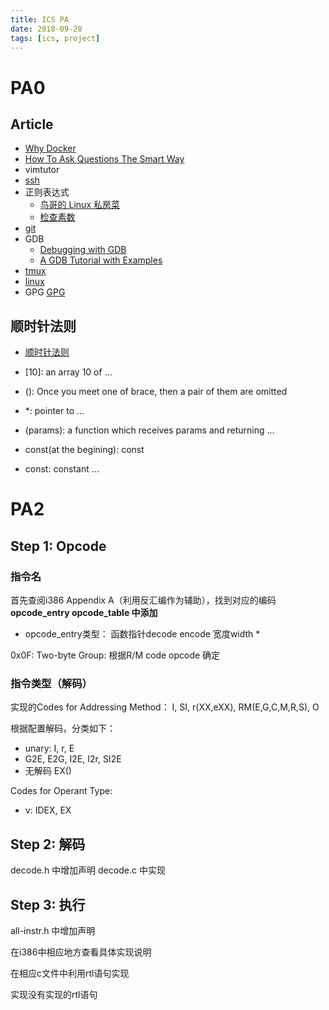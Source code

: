 ```yaml
---
title: ICS PA
date: 2018-09-28
tags: [ics, project]
---
```


# PA0

## Article

* [Why Docker](https://www.docker.com/why-docker)
* [How To Ask Questions The Smart Way](https://github.com/ryanhanwu/How-To-Ask-Questions-The-Smart-Way/blob/master/README-zh_CN.md)
* vimtutor
* [ssh](https://blog.csdn.net/gdutxiaoxu/article/details/53573426)
* 正则表达式
  * [鸟哥的 Linux 私房菜](http://linux.vbird.org/linux_basic/0330regularex.php)
  * [检查素数](https://coolshell.cn/articles/2704.html)
* [git](https://www.liaoxuefeng.com/wiki/0013739516305929606dd18361248578c67b8067c8c017b000)
* GDB
  * [Debugging with GDB](https://sourceware.org/gdb/current/onlinedocs/gdb/)
  * [A GDB Tutorial with Examples](https://www.cprogramming.com/gdb.html)
* [tmux](https://hackernoon.com/a-gentle-introduction-to-tmux-8d784c404340)
* [linux](http://cn.linux.vbird.org/linux_basic/linux_basic.php)
* GPG [GPG](http://www.ruanyifeng.com/blog/2013/07/gpg.html)

## 顺时针法则

* [顺时针法则](https://blog.csdn.net/mal327/article/details/6728438)

* [10]: an array 10 of ...
* (): Once you meet one of brace, then a pair of them are omitted
* \*: pointer to ...
* (params): a function which receives params and returning ...
* const(at the begining): const
* const: constant ...

# PA2

## Step 1: Opcode

### 指令名

首先查阅i386 Appendix A（利用反汇编作为辅助），找到对应的编码
**opcode_entry opcode_table 中添加**

* opcode_entry类型： 函数指针decode encode 宽度width *

0x0F: Two-byte
Group: 根据R/M code opcode 确定 

### 指令类型（解码）

实现的Codes for Addressing Method：
I, SI, r(XX,eXX), RM(E,G,C,M,R,S), O

根据配置解码，分类如下：

* unary: I, r, E
* G2E, E2G, I2E, I2r, SI2E
* 无解码 EX()

Codes for Operant Type:

* v: IDEX, EX

## Step 2: 解码

decode.h 中增加声明
decode.c 中实现

## Step 3: 执行

all-instr.h 中增加声明

在i386中相应地方查看具体实现说明

在相应c文件中利用rtl语句实现

实现没有实现的rtl语句